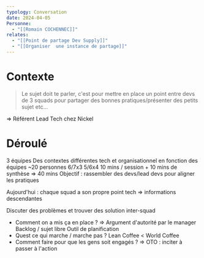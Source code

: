```yaml
---
typology: Conversation
date: 2024-04-05
Personne:
  - "[[Romain COCHENNEC]]"
relates:
  - "[[Point de partage Dev Supply]]"
  - "[[Organiser  une instance de partage]]"
---
```

# Contexte

> Le sujet doit te parler, c'est pour mettre en place un point entre devs de 3 squads pour partager des bonnes pratiques/présenter des petits sujet etc...

=> Référent Lead Tech chez Nickel


# Déroulé

3 équipes 
	Des contextes différentes tech et organisationnel en fonction des équipes
	~20 personnes 6/7x3 5/6x4
	 10 mins  / session + 10 mins de synthèse => 40 mins
Objectif : rassembler des devs/lead devs pour aligner les pratiques

Aujourd'hui : chaque squad a son propre point tech
=> informations descendantes

Discuter des problèmes et trouver des solution inter-squad
- Comment on a mis ça en place ?
  => Argument d'autorité par le manager
  Backlog / sujet libre
  Outil de planification 
- Quest ce qui marche / marche pas ?
  Lean Coffee < World Coffee
- Comment faire pour que les gens soit engagés ?
  => OTO : inciter à passer à l'action

